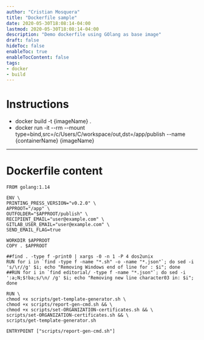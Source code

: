 ```yaml
---
author: "Cristian Mosquera"
title: "Dockerfile sample"
date: 2020-05-30T18:08:14-04:00
lastmod: 2020-05-30T18:08:14-04:00
description: "Demo dockerfile using GOlang as base image"
draft: false
hideToc: false
enableToc: true
enableTocContent: false
tags: 
- docker
- build
---
```


# Instructions

* docker build -t {imageName} .
* docker run -it --rm --mount type=bind,src=/c/Users/C/workspace/out,dst=/app/publish --name {containerName} {imageName} 

_______

# Dockerfile content

```
FROM golang:1.14

ENV \
PRINTING_PRESS_VERSION="v0.2.0" \
APPROOT="/app" \
OUTFOLDER="$APPROOT/publish" \
RECIPIENT_EMAIL="user@example.com" \
GITLAB_USER_EMAIL="user@example.com" \
SEND_EMAIL_FLAG=true

WORKDIR $APPROOT
COPY . $APPROOT

##find . -type f -print0 | xargs -0 -n 1 -P 4 dos2unix
RUN for i in `find -type f -name "*.sh" -o -name "*.json"`; do sed -i 's/\r//g' $i; echo "Removing Windows end of line for : $i"; done
##RUN for i in `find editorial/ -type f -name "*.json"`; do sed -i ':a;N;$!ba;s/\n/ /g' $i; echo "Removing new line character03 in: $i"; done

RUN \
chmod +x scripts/get-template-generator.sh \
chmod +x scripts/report-gen-cmd.sh && \
chmod +x scripts/set-ORGANIZATION-certificates.sh && \
scripts/set-ORGANIZATION-certificates.sh && \
scripts/get-template-generator.sh

ENTRYPOINT ["scripts/report-gen-cmd.sh"]
```